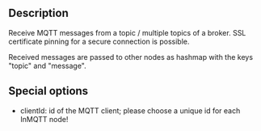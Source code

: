 ## Description
Receive MQTT messages from a topic / multiple topics of a broker. SSL certificate pinning for a secure connection is possible.

Received messages are passed to other nodes as hashmap with the keys "topic" and "message".

## Special options
* clientId: id of the MQTT client; please choose a unique id for each InMQTT node!
